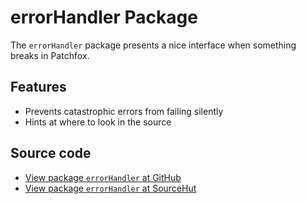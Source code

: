# errorHandler Package

The `errorHandler` package presents a nice interface when something breaks in Patchfox.

## Features
* Prevents catastrophic errors from failing silently
* Hints at where to look in the source

## Source code
* [View package `errorHandler` at GitHub](https://github.com/soapdog/patchfox/blob/master/src/packages/errorHandler) 
* [View package `errorHandler` at SourceHut](https://git.sr.ht/~soapdog/patchfox/tree/master/item/src/packages/errorHandler)
